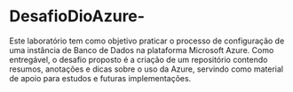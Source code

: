 # DesafioDioAzure-
Este laboratório tem como objetivo praticar o processo de configuração de uma instância de Banco de Dados na plataforma Microsoft Azure. Como entregável, o desafio proposto é a criação de um repositório contendo resumos, anotações e dicas sobre o uso da Azure, servindo como material de apoio para estudos e futuras implementações.
